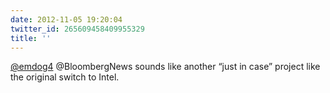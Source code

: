 ```yaml
---
date: 2012-11-05 19:20:04
twitter_id: 265609458409955329
title: ''
---
```




[@emdog4](https://twitter.com/emdog4) @BloombergNews sounds like another “just in case” project like the original switch to Intel.
